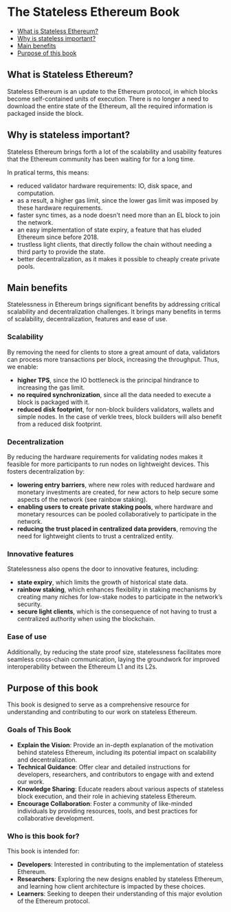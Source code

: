 # The Stateless Ethereum Book

- [What is Stateless Ethereum?](#what-is-stateless-ethereum)
- [Why is stateless important?](#why-is-stateless-important)
- [Main benefits](#main-benefits)
- [Purpose of this book](#purpose-of-this-book)

## What is Stateless Ethereum?

Stateless Ethereum is an update to the Ethereum protocol, in which blocks become self-contained units of execution. There is no longer a need to download the entire state of the Ethereum, all the required information is packaged inside the block. 

## Why is stateless important?

Stateless Ethereum brings forth a lot of the scalability and usability features that the Ethereum community has been waiting for for a long time.

In pratical terms, this means:

 * reduced validator hardware requirements: IO, disk space, and computation.
 * as a result, a higher gas limit, since the lower gas limit was imposed by these hardware requirements.
 * faster sync times, as a node doesn't need more than an EL block to join the network.
 * an easy implementation of state expiry, a feature that has eluded Ethereum since before 2018.
 * trustless light clients, that directly follow the chain without needing a third party to provide the state.
 * better decentralization, as it makes it possible to cheaply create private pools.

## Main benefits

Statelessness in Ethereum brings significant benefits by addressing critical scalability and decentralization challenges. It brings many benefits in terms of scalability, decentralization, features and ease of use.

### Scalability

By removing the need for clients to store a great amount of data, validators can process more transactions per block, increasing the throughput. Thus, we enable:

 * **higher TPS**, since the IO bottleneck is the principal hindrance to increasing the gas limit.
 * **no required synchronization**, since all the data needed to execute a block is packaged with it.
 * **reduced disk footprint**, for non-block builders validators, wallets and simple nodes. In the case of verkle trees, block builders will also benefit from a reduced disk footprint.

### Decentralization

By reducing the hardware requirements for validating nodes makes it feasible for more participants to run nodes on lightweight devices. This fosters decentralization by:

 * **lowering entry barriers**, where new roles with reduced hardware and monetary investments are created, for new actors to help secure some aspects of the network (see rainbow staking).
 * **enabling users to create private staking pools**, where hardware and monetary resources can be pooled collaboratively to participate in the network.
 * **reducing the trust placed in centralized data providers**, removing the need for lightweight clients to trust a centralized entity.

### Innovative features

Statelessness also opens the door to innovative features, including:

 * **state expiry**, which limits the growth of historical state data.
 * **rainbow staking**, which enhances flexibility in staking mechanisms by creating many niches for low-stake nodes to participate in the network’s security.
 * **secure light clients**, which is the consequence of not having to trust a centralized authority when using the blockchain.

### Ease of use

Additionally, by reducing the state proof size, statelessness facilitates more seamless cross-chain communication, laying the groundwork for improved interoperability between the Ethereum L1 and its L2s.

## Purpose of this book

This book is designed to serve as a comprehensive resource for understanding and contributing to our work on stateless Ethereum.

### Goals of This Book

 * **Explain the Vision**: Provide an in-depth explanation of the motivation behind stateless Ethereum, including its potential impact on scalability and decentralization.
 * **Technical Guidance**: Offer clear and detailed instructions for developers, researchers, and contributors to engage with and extend our work.
 * **Knowledge Sharing**: Educate readers about various aspects of stateless block execution, and their role in achieving stateless Ethereum.
 * **Encourage Collaboration**: Foster a community of like-minded individuals by providing resources, tools, and best practices for collaborative development.

### Who is this book for?

This book is intended for:

 * **Developers**: Interested in contributing to the implementation of stateless Ethereum.
 * **Researchers**: Exploring the new designs enabled by stateless Ethereum, and learning how client architecture is impacted by these choices.
 * **Learners**: Seeking to deepen their understanding of this major evolution of the Ethereum protocol.
